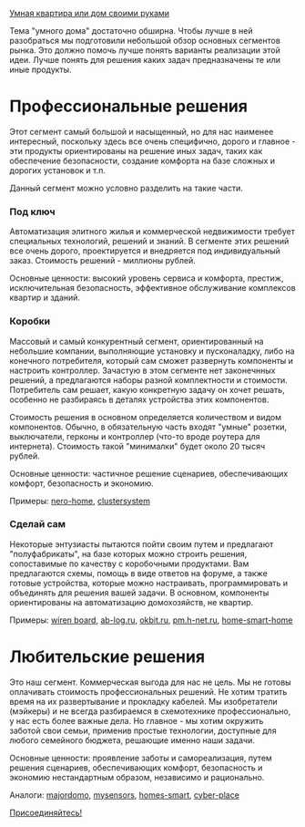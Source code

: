 [Умная квартира или дом своими руками](http://cutecare.ru)

Тема "умного дома" достаточно обширна. Чтобы лучше в ней разобраться мы подготовили небольшой обзор основных сегментов рынка. Это должно помочь лучше понять варианты реализации этой идеи. Лучше понять для решения каких задач предназначены те или иные продукты.

# Профессиональные решения

Этот сегмент самый большой и насыщенный, но для нас наименее интересный, поскольку здесь все очень специфично, дорого и главное - эти продукты ориентированы на решение иных задач, таких как обеспечение безопасности, создание комфорта на базе сложных и дорогих установок и т.п.

Данный сегмент можно условно разделить на такие части.

### Под ключ

Автоматизация элитного жилья и коммерческой недвижимости требует специальных технологий, решений и знаний. В сегменте этих решений все очень дорого, проектируется и внедряется под индивидуальный заказ. Стоимость решений - миллионы рублей.

Основные ценности: высокий уровень сервиса и комфорта, престиж, исключительная безопасность, эффективное обслуживание комплексов квартир и зданий.

### Коробки

Массовый и самый конкурентный сегмент, ориентированный на небольшие компании, выполняющие установку и пусконаладку, либо на конечного потребителя, который сам сможет развернуть компоненты и настроить контроллер. Зачастую в этом сегменте нет законечнных решений, а предлагаются наборы разной комплектности и стоимости. Потребитель сам решает, какую конкретную задачу он хочет решать, особенно не разбираясь в деталях устройства этих компонентов.

Стоимость решения в основном определяется количеством и видом компонентов. Обычно, в обязательную часть входят "умные" розетки, выключатели, герконы и контроллер (что-то вроде роутера для интернета). Стоимость такой "минималки" будет около 20 тысяч рублей.

Основные ценности: частичное решение сценариев, обеспечивающих комфорт, безопасность и экономию.

Примеры: [nero-home](https://nero-home.ru), [clustersystem](http://clustersystem.ru)

### Сделай сам

Некоторые энтузиасты пытаются пойти своим путем и предлагают "полуфабрикаты", на базе которых можно строить решения, сопоставимые по качеству с коробочными продуктами. Вам предлагаются схемы, помощь в виде ответов на форуме, а также готовые устройства, которые можно настраивать, программировать и объединять для решения вашей задачи. В основном, компоненты ориентированы на автоматизацию домохозяйств, не квартир.

Примеры: [wiren board](https://contactless.ru/), [ab-log.ru](https://www.ab-log.ru/), [okbit.ru](http://okbit.ru/), [pm.h-net.ru](http://pm.h-net.ru/devices/), [home-smart-home](http://home-smart-home.ru)

# Любительские решения

Это наш сегмент. Коммерческая выгода для нас не цель. Мы не готовы оплачивать стоимость профессиональных решений. Не хотим тратить время на их развертывание и прокладку кабелей. Мы изобретатели (мэйкеры) и не всегда разбираемся в схемотехнике профессионально, у нас есть более важные дела. Но главное - мы хотим окружить заботой свои семьи, применив простые технологии, доступные для любого семейного бюджета, решающие именно наши задачи.

Основные ценности: проявление заботы и самореализация, путем решения сценариев, обеспечивающих комфорт, безопасность и экономию нестандартным образом, независимо и рационально.

Аналоги: [majordomo](https://majordomo.smartliving.ru/), [mysensors](http://mysensors.ru/), [homes-smart](http://homes-smart.ru), [cyber-place](http://cyber-place.ru)

[Присоединяйтесь!](https://cutecare.us17.list-manage.com/subscribe?u=a93eea03bf67e37ae401e22a8&id=b7c2c6ef90)
